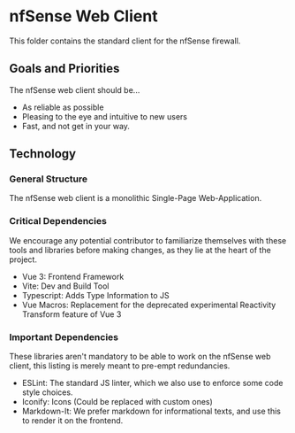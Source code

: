 # nfSense Web Client
This folder contains the standard client for the nfSense firewall.

## Goals and Priorities
The nfSense web client should be...
- As reliable as possible
- Pleasing to the eye and intuitive to new users
- Fast, and not get in your way.

## Technology
### General Structure
The nfSense web client is a monolithic Single-Page Web-Application.

### Critical Dependencies
We encourage any potential contributor to familiarize themselves with these tools and libraries before making changes, as they lie at the heart of the project.
- Vue 3: Frontend Framework
- Vite: Dev and Build Tool
- Typescript: Adds Type Information to JS
- Vue Macros: Replacement for the deprecated experimental Reactivity Transform feature of Vue 3

### Important Dependencies
These libraries aren't mandatory to be able to work on the nfSense web client, this listing is merely meant to pre-empt redundancies.
- ESLint: The standard JS linter, which we also use to enforce some code style choices.
- Iconify: Icons (Could be replaced with custom ones)
- Markdown-It: We prefer markdown for informational texts, and use this to render it on the frontend.
